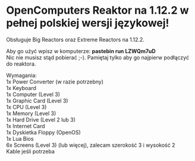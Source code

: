 # OpenComputers Reaktor na 1.12.2 w pełnej polskiej wersji językowej!
Obsługuje Big Reactors oraz Extreme Reactors na 1.12.2.<br/>

Aby go użyć wpisz w komputerze: **pastebin run LZWQm7uD** <br/>
Nic nie musisz stąd pobierać ;-). Pamiętaj tylko aby go najpierw podłączyć do reaktora.


Wymagania:<br/>
1x Power Converter (w razie potrzebny)<br/>
1x Keyboard<br/>
1x Computer (Level 3)<br/>
1x Graphic Card (Level 3)<br/>
1x CPU (Level 3)<br/>
1x Memory (Level 3)<br/>
1x Hard Drive (Level 2 lub 3)<br/>
1x Internet Card<br/>
1x Dyskietka Floppy (OpenOS)<br/>
1x Lua Bios<br/>
6x Screens (Level 3) (lub więcej), zalecam szerokość 3 i wysokość 2<br/>
Kable jeśli potrzeba
